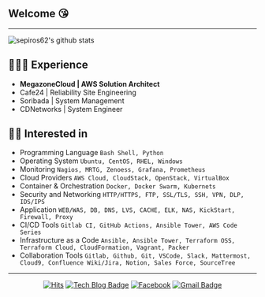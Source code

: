 ## Welcome :kissing_heart:
---
![sepiros62's github stats](https://github-readme-stats.vercel.app/api?username=sepiros62&show_icons=true&theme=dark)

## 👩🏻‍💻 Experience
- **MegazoneCloud | AWS Solution Architect**
- Cafe24 | Reliability Site Engineering
- Soribada | System Management
- CDNetworks | System Engineer

## 👩‍💻 Interested in
- Programming Language `Bash Shell, Python`
- Operating System `Ubuntu, CentOS, RHEL, Windows`
- Monitoring `Nagios, MRTG, Zenoess, Grafana, Prometheus`
- Cloud Providers `AWS Cloud, CloudStack, OpenStack, VirtualBox`
- Container & Orchestration `Docker, Docker Swarm, Kubernets`
- Security and Networking `HTTP/HTTPS, FTP, SSL/TLS, SSH, VPN, DLP, IDS/IPS`
- Application `WEB/WAS, DB, DNS, LVS, CACHE, ELK, NAS, KickStart, Firewall, Proxy`
- CI/CD Tools `Gitlab CI, GitHub Actions, Ansible Tower, AWS Code Series `
- Infrastructure as a Code `Ansible, Ansible Tower, Terraform OSS, Terraform Cloud, CloudFormation, Vagrant, Packer`
- Collaboration Tools `Gitlab, Github, Git, VSCode, Slack, Mattermost, Cloud9, Confluence Wiki/Jira, Notion, Sales Force, SourceTree`

---
<div align=center>

[![Hits](https://hits.seeyoufarm.com/api/count/incr/badge.svg?url=https%3A%2F%2Fgithub.com%2Fseohyun0120%2Fhit-counter)](https://hits.seeyoufarm.com)
[![Tech Blog Badge](https://img.shields.io/badge/-Tech%20blog-black?style=flat-square&logo=Github&logoColor=white)](https://tistory.com/)
[![Facebook](https://img.shields.io/badge/facebook-1877f2?style=flat-square&logo=facebook&logoColor=white)](https://www.facebook.com/jeong.jaehwan.5/)
[![Gmail Badge](https://img.shields.io/badge/-Contact%20Me-d14836?style=flat-square&logo=Gmail&logoColor=white&link=mailto:sepiros62@gmail.com)](mailto:sepiros62@gmail.com)
</div>
